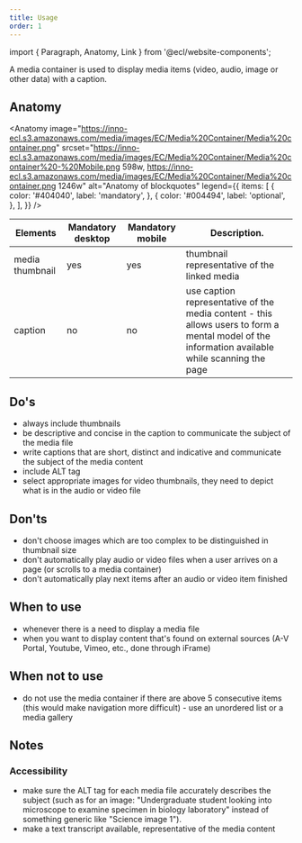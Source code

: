 ```yaml
---
title: Usage
order: 1
---
```


import { Paragraph, Anatomy, Link } from '@ecl/website-components';

<Paragraph size="lead">
  A media container is used to display media items (video, audio, image or other
  data) with a caption.
</Paragraph>

## Anatomy

<Anatomy
image="https://inno-ecl.s3.amazonaws.com/media/images/EC/Media%20Container/Media%20container.png"
srcset="https://inno-ecl.s3.amazonaws.com/media/images/EC/Media%20Container/Media%20container%20-%20Mobile.png 598w, https://inno-ecl.s3.amazonaws.com/media/images/EC/Media%20Container/Media%20container.png 1246w"
alt="Anatomy of blockquotes"
legend={{
    items: [
      {
        color: '#404040',
        label: 'mandatory',
      },
      {
        color: '#004494',
        label: 'optional',
      },
    ],
  }}
/>

| Elements        | Mandatory desktop | Mandatory mobile | Description.                                                                                                                                    |
| --------------- | ----------------- | ---------------- | ----------------------------------------------------------------------------------------------------------------------------------------------- |
| media thumbnail | yes               | yes              | thumbnail representative of the linked media                                                                                                    |
| caption         | no                | no               | use caption representative of the media content - this allows users to form a mental model of the information available while scanning the page |

## Do's

- always include thumbnails
- be descriptive and concise in the caption to communicate the subject of the media file
- write captions that are short, distinct and indicative and communicate the subject of the media content
- include ALT tag
- select appropriate images for video thumbnails, they need to depict what is in the audio or video file

## Don'ts

- don't choose images which are too complex to be distinguished in thumbnail size
- don't automatically play audio or video files when a user arrives on a page (or scrolls to a media container)
- don't automatically play next items after an audio or video item finished

## When to use

- whenever there is a need to display a media file
- when you want to display content that's found on external sources (A-V Portal, Youtube, Vimeo, etc., done through iFrame)

## When not to use

- do not use the media container if there are above 5 consecutive items (this would make navigation more difficult) - use an <Link to="/ec/components/list/usage/">unordered list</Link> or a <Link to="/ec/components/media/gallery/usage/">media gallery</Link>

## Notes

### Accessibility

- make sure the ALT tag for each media file accurately describes the subject (such as for an image: "Undergraduate student looking into microscope to examine specimen in biology laboratory" instead of something generic like "Science image 1").
- make a text transcript available, representative of the media content
